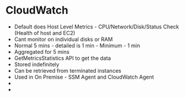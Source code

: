
# CloudWatch

- Default does Host Level Metrics - CPU/Network/Disk/Status Check (Health of host and EC2)
-  Cant monitor on individual disks or RAM
- Normal 5 mins - detailed is 1 min - Minimum - 1 min
- Aggregated for 5 mins
- GetMetricsStatistics API to get the data
- Stored indefinitely
- Can be retrieved from terminated instances
- Used in On Premise - SSM Agent and CloudWatch Agent
- 
- 
<!--stackedit_data:
eyJoaXN0b3J5IjpbNjUzNDYxNDc1LC05MzAzMjg5OTcsMTgwNT
c3NjM2MSwxNzIyOTk4OTQzXX0=
-->